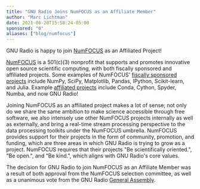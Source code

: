 ```yaml
---
title: "GNU Radio Joins NumFOCUS as an Affiliate Member"
author: "Marc Lichtman"
date: 2021-06-28T15:58:24-05:00
sponsored: "0"
aliases: ["blog/numfocus"]
---
```


GNU Radio is happy to join [NumFOCUS](https://numfocus.org/) as an Affiliated Project!
<!--more-->
[NumFOCUS](https://numfocus.org/) is a 501(c)(3) nonprofit that supports and promotes innovative open source scientific computing, with both fiscally sponsored and affiliated projects.  Some examples of NumFOCUS' [fiscally sponsored projects](https://numfocus.org/sponsored-projects) include NumPy, SciPy, Matplotlib, Pandas, IPython, Scikit-learn, and Julia.  Example [affiliated projects](https://numfocus.org/sponsored-projects/affiliated-projects) include Conda, Cython, Spyder, Numba, and now GNU Radio!

Joining NumFOCUS as an affiliated project makes a lot of sense; not only do we share the same ambition to make science accessible through free software, we also intensely use other NumFOCUS projects internally as well as externally, and bring a real-time stream processing perspective to the data processing toolkits under the NumFOCUS umbrella.  NumFOCUS provides support for their projects in the form of community, promotion, and funding, which are three areas in which GNU Radio is trying to grow as a project.  NumFOCUS requires that their projects "Be scientifically oriented.", "Be open.", and "Be kind.", which aligns with GNU Radio's core values. 

The decision for GNU Radio to join NumFOCUS as an Affiliate Member was a result of both approval from the NumFOCUS selection committee, as well as a unanimous vote from the GNU Radio [General Assembly](https://www.gnuradio.org/about/organization/).
